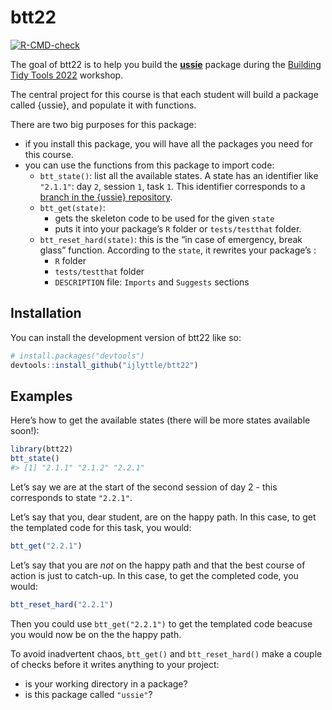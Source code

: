 
<!-- README.md is generated from README.Rmd. Please edit that file -->

# btt22

<!-- badges: start -->

[![R-CMD-check](https://github.com/ijlyttle/btt22/actions/workflows/R-CMD-check.yaml/badge.svg)](https://github.com/ijlyttle/btt22/actions/workflows/R-CMD-check.yaml)
<!-- badges: end -->

The goal of btt22 is to help you build the
[**ussie**](https://github.com/ijlyttle/ussie) package during the
[Building Tidy Tools
2022](https://github.com/rstudio-conf-2022/build-tidy-tools) workshop.

The central project for this course is that each student will build a
package called {ussie}, and populate it with functions.

There are two big purposes for this package:

-   if you install this package, you will have all the packages you need
    for this course.
-   you can use the functions from this package to import code:
    -   `btt_state()`: list all the available states. A state has an
        identifier like `"2.1.1"`: day `2`, session `1`, task `1`. This
        identifier corresponds to a [branch in the {ussie}
        repository](https://github.com/ijlyttle/ussie/branches).
    -   `btt_get(state)`:
        -   gets the skeleton code to be used for the given `state`
        -   puts it into your package’s `R` folder or `tests/testthat`
            folder.
    -   `btt_reset_hard(state)`: this is the “in case of emergency,
        break glass” function. According to the `state`, it rewrites
        your package’s :
        -   `R` folder
        -   `tests/testthat` folder
        -   `DESCRIPTION` file: `Imports` and `Suggests` sections

## Installation

You can install the development version of btt22 like so:

``` r
# install.packages("devtools")
devtools::install_github("ijlyttle/btt22")
```

## Examples

Here’s how to get the available states (there will be more states
available soon!):

``` r
library(btt22)
btt_state()
#> [1] "2.1.1" "2.1.2" "2.2.1"
```

Let’s say we are at the start of the second session of day 2 - this
corresponds to state `"2.2.1"`.

Let’s say that you, dear student, are on the happy path. In this case,
to get the templated code for this task, you would:

``` r
btt_get("2.2.1")
```

Let’s say that you are *not* on the happy path and that the best course
of action is just to catch-up. In this case, to get the completed code,
you would:

``` r
btt_reset_hard("2.2.1")
```

Then you could use `btt_get("2.2.1")` to get the templated code beacuse
you would now be on the the happy path.

To avoid inadvertent chaos, `btt_get()` and `btt_reset_hard()` make a
couple of checks before it writes anything to your project:

-   is your working directory in a package?
-   is this package called `"ussie"`?

